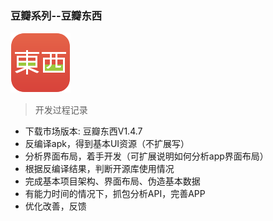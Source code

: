 ### 豆瓣系列--豆瓣东西

![](../images/doubanDX/logo.png)

> 开发过程记录

- 下载市场版本: 豆瓣东西V1.4.7
- 反编译apk，得到基本UI资源（不扩展写）
- 分析界面布局，着手开发（可扩展说明如何分析app界面布局）
- 根据反编译结果，判断开源库使用情况
- 完成基本项目架构、界面布局、伪造基本数据
- 有能力时间的情况下，抓包分析API，完善APP
- 优化改善，反馈
